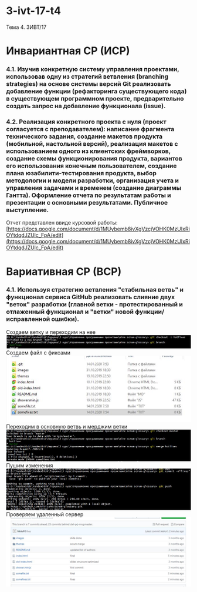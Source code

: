 # 3-ivt-17-t4
Тема 4. 3ИВТ/17

# Инвариантная СР (ИСР)

### 4.1. Изучив конкретную систему управления проектами, использовав одну из стратегий ветвления (branching strategies) на основе системы версий Git реализовать добавление функции (рефакторинга существующего кода) в существующем программном проекте, предварительно создать запрос на добавление функционала (issue). 

### 4.2. Реализация конкретного проекта с нуля (проект согласуется с преподавателем): написание фрагмента технического задания, создание макетов продукта (мобильной, настольной версий), реализация макетов с использованием одного из клиентских фреймворков, создание схемы функционирования продукта, вариантов его использования конечным пользователем, создание плана юзабилити-тестирования продукта, выбор методологии и модели разработки, организация учета и управления задачами и временем (создание диаграммы Гантта). Оформление отчета по результатам работы и презентации с основными результатами. Публичное выступление.

Отчет представлен ввиде курсовой работы: [https://docs.google.com/document/d/1MUybemb8ivXgVzcjVOHK0MzUIxRiOYtdqdJZUlc_FpA/edit](https://docs.google.com/document/d/1MUybemb8ivXgVzcjVOHK0MzUIxRiOYtdqdJZUlc_FpA/edit)

# Вариативная СР (ВСР)

### 4.1. Используя стратегию ветвления "стабильная ветвь" и функционал сервиса GitHub реализовать слияние двух "веток" разработки (главной ветки - протестированный и отлаженный функционал и "ветки" новой функции/исправленной ошибки). 

Создаем ветку и переходим на нее  
![1](files/1.jpg)  
Создаем файл с фиксами  
![2](files/2.jpg)  
Переходим в основную ветвь и мерджим ветки 
![3](files/3.jpg)  
Пушим изменения   
![4](files/4.jpg)  
Проверяем удаленный сервер  
![5](files/5.jpg)  
